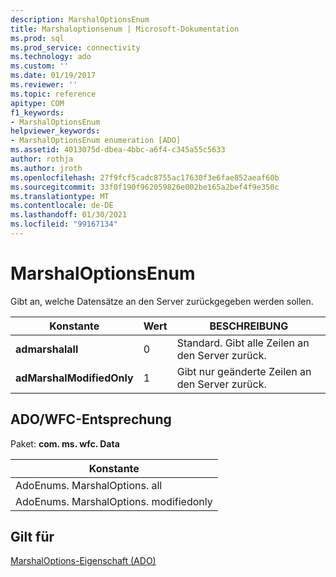 ```yaml
---
description: MarshalOptionsEnum
title: Marshaloptionsenum | Microsoft-Dokumentation
ms.prod: sql
ms.prod_service: connectivity
ms.technology: ado
ms.custom: ''
ms.date: 01/19/2017
ms.reviewer: ''
ms.topic: reference
apitype: COM
f1_keywords:
- MarshalOptionsEnum
helpviewer_keywords:
- MarshalOptionsEnum enumeration [ADO]
ms.assetid: 4013075d-dbea-4bbc-a6f4-c345a55c5633
author: rothja
ms.author: jroth
ms.openlocfilehash: 27f9fcf5cadc8755ac17630f3e6fae852aeaf60b
ms.sourcegitcommit: 33f0f190f962059826e002be165a2bef4f9e350c
ms.translationtype: MT
ms.contentlocale: de-DE
ms.lasthandoff: 01/30/2021
ms.locfileid: "99167134"
---
```

# <a name="marshaloptionsenum"></a>MarshalOptionsEnum
Gibt an, welche Datensätze an den Server zurückgegeben werden sollen.  
  
|Konstante|Wert|BESCHREIBUNG|  
|--------------|-----------|-----------------|  
|**admarshalall**|0|Standard. Gibt alle Zeilen an den Server zurück.|  
|**adMarshalModifiedOnly**|1|Gibt nur geänderte Zeilen an den Server zurück.|  
  
## <a name="adowfc-equivalent"></a>ADO/WFC-Entsprechung  
 Paket: **com. ms. wfc. Data**  
  
|Konstante|  
|--------------|  
|AdoEnums. MarshalOptions. all|  
|AdoEnums. MarshalOptions. modifiedonly|  
  
## <a name="applies-to"></a>Gilt für  
 [MarshalOptions-Eigenschaft (ADO)](./marshaloptions-property-ado.md)